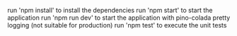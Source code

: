 run 'npm install' to install the dependencies
run 'npm start' to start the application
run 'npm run dev' to start the application with pino-colada pretty logging (not suitable for production)
run 'npm test' to execute the unit tests